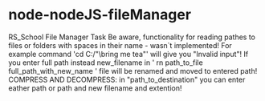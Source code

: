 # node-nodeJS-fileManager
RS_School File Manager Task 
Be aware, functionality for reading pathes to files or folders with spaces in their name - wasn`t implemented! 
For example command 'cd C:/"\bring me tea"\'   will give you "Invalid input"!
If you enter full path instead new_filename in ' rn path_to_file full_path_with_new_name ' file will be renamed and moved to entered path!
COMPRESS AND DECOMPRESS: in "path_to_destination" you can enter eather path or path and new filename and extention!
